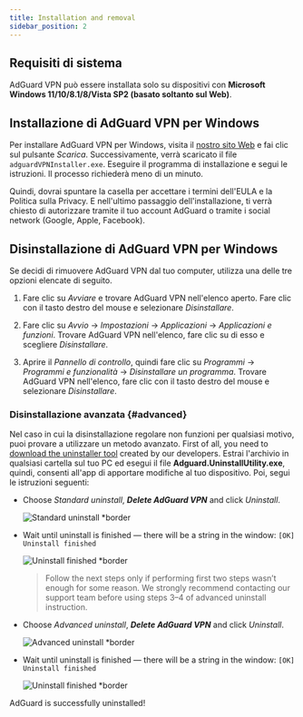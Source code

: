 ```yaml
---
title: Installation and removal
sidebar_position: 2
---
```


## Requisiti di sistema

AdGuard VPN può essere installata solo su dispositivi con **Microsoft Windows 11/10/8.1/8/Vista SP2 (basato soltanto sul Web)**.

## Installazione di AdGuard VPN per Windows

Per installare AdGuard VPN per Windows, visita il [nostro sito Web](https://adguard-vpn.com/welcome.html) e fai clic sul pulsante *Scarica*. Successivamente, verrà scaricato il file `adguardVPNInstaller.exe`. Eseguire il programma di installazione e segui le istruzioni. Il processo richiederà meno di un minuto.

Quindi, dovrai spuntare la casella per accettare i termini dell'EULA e la Politica sulla Privacy. E nell'ultimo passaggio dell'installazione, ti verrà chiesto di autorizzare tramite il tuo account AdGuard o tramite i social network (Google, Apple, Facebook).

## Disinstallazione di AdGuard VPN per Windows

Se decidi di rimuovere AdGuard VPN dal tuo computer, utilizza una delle tre opzioni elencate di seguito.

1. Fare clic su *Avviare* e trovare AdGuard VPN nell'elenco aperto. Fare clic con il tasto destro del mouse e selezionare *Disinstallare*.

2. Fare clic su *Avvio* → *Impostazioni* → *Applicazioni* → *Applicazioni e funzioni*. Trovare AdGuard VPN nell'elenco, fare clic su di esso e scegliere *Disinstallare*.

3. Aprire il *Pannello di controllo*, quindi fare clic su *Programmi* → *Programmi e funzionalità* → *Disinstallare un programma*. Trovare AdGuard VPN nell'elenco, fare clic con il tasto destro del mouse e selezionare *Disinstallare*.

### Disinstallazione avanzata {#advanced}

Nel caso in cui la disinstallazione regolare non funzioni per qualsiasi motivo, puoi provare a utilizzare un metodo avanzato. First of all, you need to [download the uninstaller tool](https://cdn.adtidy.org/distr/windows/Uninstall_Utility.zip) created by our developers. Estrai l'archivio in qualsiasi cartella sul tuo PC ed esegui il file **Adguard.UninstallUtility.exe**, quindi, consenti all'app di apportare modifiche al tuo dispositivo. Poi, segui le istruzioni seguenti:

- Choose *Standard uninstall*, ***Delete AdGuard VPN*** and click *Uninstall*.

    ![Standard uninstall *border](https://cdn.adguardvpn.com/content/kb/vpn/windows/standard_uninstall.png)

- Wait until uninstall is finished — there will be a string in the window: `[OK] Uninstall finished`

    ![Uninstall finished *border](https://cdn.adguardvpn.com/content/kb/vpn/windows/standard_uninstall_2.png)

    > Follow the next steps only if performing first two steps wasn’t enough for some reason. We strongly recommend contacting our support team before using steps 3–4 of advanced uninstall instruction.

- Choose *Advanced uninstall*, ***Delete AdGuard VPN*** and click *Uninstall*.

    ![Advanced uninstall *border](https://cdn.adguardvpn.com/content/kb/vpn/windows/advanced_uninstall.png)

- Wait until uninstall is finished — there will be a string in the window: `[OK] Uninstall finished`

    ![Uninstall finished *border](https://cdn.adguardvpn.com/content/kb/vpn/windows/advanced_uninstall_2.png)

AdGuard is successfully uninstalled!

